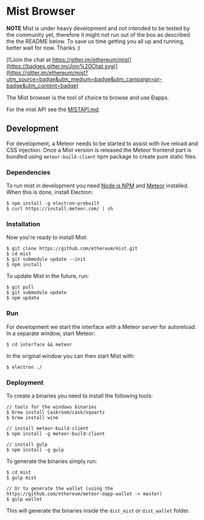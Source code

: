 # Mist Browser

**NOTE** Mist is under heavy development and not intended to be tested by the community yet,
therefore it might not run out of the box as described the the README below.
To save us time getting you all up and running, better wait for now. Thanks :)

[![Join the chat at https://gitter.im/ethereum/mist](https://badges.gitter.im/Join%20Chat.svg)](https://gitter.im/ethereum/mist?utm_source=badge&utm_medium=badge&utm_campaign=pr-badge&utm_content=badge)

The Mist browser is the tool of choice to browse and use Ðapps.

For the mist API see the [MISTAPI.md](MISTAPI.md).


## Development

For development, a Meteor needs to be started to assist with live reload and CSS injection.
Once a Mist version is released the Meteor frontend part is bundled using `meteor-build-client` npm package to create pure static files.

### Dependencies

To run mist in development you need [Node.js NPM](https://nodejs.org) and [Meteor](https://www.meteor.com/install) installed. When this is done, install Electron:

    $ npm install -g electron-prebuilt
    $ curl https://install.meteor.com/ | sh

### Installation

Now you're ready to install Mist:

    $ git clone https://github.com/ethereum/mist.git
    $ cd mist
    $ git submodule update --init 
    $ npm install

To update Mist in the future, run:

    $ git pull
    $ git submodule update
    $ npm update

### Run

For development we start the interface with a Meteor server for autoreload. In a separate window, start Meteor:

    $ cd interface && meteor

In the original window you can then start Mist with:

    $ electron ./

### Deployment


To create a binaries you need to install the following tools:
    
    // tools for the windows binaries
    $ brew install Caskroom/cask/xquartz
    $ brew install wine

    // install meteor-build-client
    $ npm install -g meteor-build-client

    // install gulp
    $ npm install -g gulp

To generate the binaries simply run:

    $ cd mist
    $ gulp mist

    // Or to generate the wallet (using the https://github.com/ethereum/meteor-dapp-wallet -> master)
    $ gulp wallet

This will generate the binaries inside the `dist_mist` or `dist_wallet` folder.




